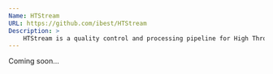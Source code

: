 ```yaml
---
Name: HTStream
URL: https://github.com/ibest/HTStream
Description: >
	HTStream is a quality control and processing pipeline for High Throughput Sequencing data. The difference between HTStream and other tools is that HTStream uses a tab delimited fastq format that allows for streaming from application to application. This streaming creates some awesome efficiencies when processing HTS data and makes it fully interoperable with other standard Linux tools.
---
```


Coming soon...

